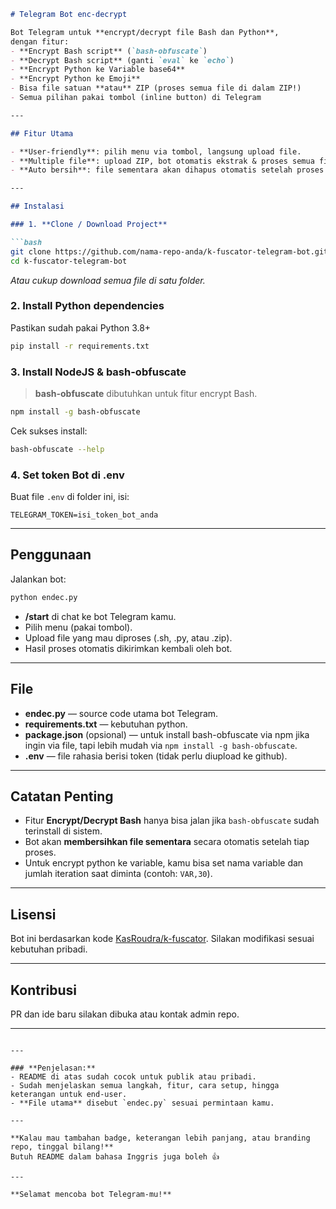 ````markdown
# Telegram Bot enc-decrypt

Bot Telegram untuk **encrypt/decrypt file Bash dan Python**,  
dengan fitur:
- **Encrypt Bash script** (`bash-obfuscate`)
- **Decrypt Bash script** (ganti `eval` ke `echo`)
- **Encrypt Python ke Variable base64**
- **Encrypt Python ke Emoji**
- Bisa file satuan **atau** ZIP (proses semua file di dalam ZIP!)
- Semua pilihan pakai tombol (inline button) di Telegram

---

## Fitur Utama

- **User-friendly**: pilih menu via tombol, langsung upload file.
- **Multiple file**: upload ZIP, bot otomatis ekstrak & proses semua file di dalamnya.
- **Auto bersih**: file sementara akan dihapus otomatis setelah proses selesai.

---

## Instalasi

### 1. **Clone / Download Project**

```bash
git clone https://github.com/nama-repo-anda/k-fuscator-telegram-bot.git
cd k-fuscator-telegram-bot
````

*Atau cukup download semua file di satu folder.*

### 2. **Install Python dependencies**

Pastikan sudah pakai Python 3.8+

```bash
pip install -r requirements.txt
```

### 3. **Install NodeJS & bash-obfuscate**

> **bash-obfuscate** dibutuhkan untuk fitur encrypt Bash.

```bash
npm install -g bash-obfuscate
```

Cek sukses install:

```bash
bash-obfuscate --help
```

### 4. **Set token Bot di .env**

Buat file `.env` di folder ini, isi:

```
TELEGRAM_TOKEN=isi_token_bot_anda
```

---

## Penggunaan

Jalankan bot:

```bash
python endec.py
```

* **/start** di chat ke bot Telegram kamu.
* Pilih menu (pakai tombol).
* Upload file yang mau diproses (.sh, .py, atau .zip).
* Hasil proses otomatis dikirimkan kembali oleh bot.

---

## File

* **endec.py** — source code utama bot Telegram.
* **requirements.txt** — kebutuhan python.
* **package.json** (opsional) — untuk install bash-obfuscate via npm jika ingin via file, tapi lebih mudah via `npm install -g bash-obfuscate`.
* **.env** — file rahasia berisi token (tidak perlu diupload ke github).

---

## Catatan Penting

* Fitur **Encrypt/Decrypt Bash** hanya bisa jalan jika `bash-obfuscate` sudah terinstall di sistem.
* Bot akan **membersihkan file sementara** secara otomatis setelah tiap proses.
* Untuk encrypt python ke variable, kamu bisa set nama variable dan jumlah iteration saat diminta (contoh: `VAR,30`).

---

## Lisensi

Bot ini berdasarkan kode [KasRoudra/k-fuscator](https://github.com/KasRoudra/k-fuscator).
Silakan modifikasi sesuai kebutuhan pribadi.

---

## Kontribusi

PR dan ide baru silakan dibuka atau kontak admin repo.

---

```

---

### **Penjelasan:**
- README di atas sudah cocok untuk publik atau pribadi.
- Sudah menjelaskan semua langkah, fitur, cara setup, hingga keterangan untuk end-user.
- **File utama** disebut `endec.py` sesuai permintaan kamu.

---

**Kalau mau tambahan badge, keterangan lebih panjang, atau branding repo, tinggal bilang!**  
Butuh README dalam bahasa Inggris juga boleh 👍

---

**Selamat mencoba bot Telegram-mu!**
```
